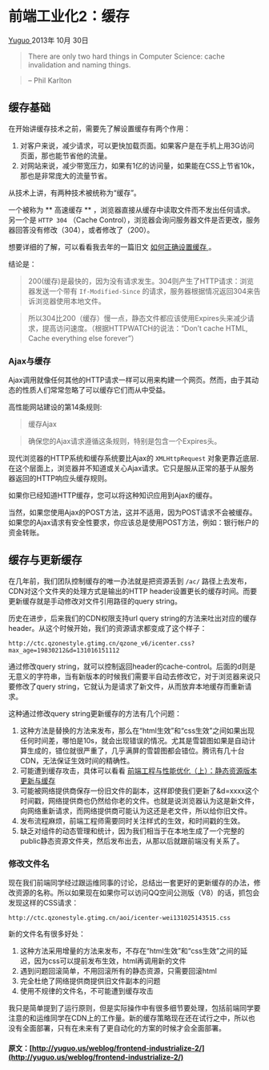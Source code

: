 #  前端工业化2：缓存 

[ Yuguo ](http://yuguo.us) 2013年 10月 30日 

> There are only two hard things in Computer Science: cache invalidation and naming things. 

> – Phil Karlton 

##  缓存基础 

在开始讲缓存技术之前，需要先了解设置缓存有两个作用： 

  1. 对客户来说，减少请求，可以更快加载页面。如果客户是在手机上用3G访问页面，那也能节省他的流量。 
  2. 对网站来说，减少带宽压力，如果有1亿的访问量，如果能在CSS上节省10k，那也是非常庞大的流量节省。 

从技术上讲，有两种技术被统称为“缓存”。 

一个被称为 ** 高速缓存 ** ，浏览器直接从缓存中读取文件而不发出任何请求。另一个是 ` HTTP 304 ` （Cache Control），浏览器会询问服务器文件是否更改，服务器回答没有修改（304），或者修改了（200）。 

想要详细的了解，可以看看我去年的一篇旧文 [ 如何正确设置缓存 ](http://yuguo.us/weblog/send-the-correct-headers-to-leverage-browser-caching/) 。 

结论是： 

> 200(缓存)是最快的，因为没有请求发生。304则产生了HTTP请求：浏览器发送一个带有 ` If-Modified-Since ` 的请求，服务器根据情况返回304来告诉浏览器使用本地文件。 

> 所以304比200（缓存）慢一点，静态文件都应该使用Expires头来减少请求，提高访问速度。（根据HTTPWATCH的说法：“Don’t cache HTML, Cache everything else forever”） 

###  Ajax与缓存 

Ajax调用就像任何其他的HTTP请求一样可以用来构建一个网页。然而，由于其动态的性质人们常常忽略了可以缓存它们而从中受益。 

高性能网站建设的第14条规则: 

> 缓存Ajax 

> 确保您的Ajax请求遵循这条规则，特别是包含一个Expires头。 

现代浏览器的HTTP系统和缓存系统要比Ajax的 ` XMLHttpRequest ` 对象更靠近底层. 在这个层面上，浏览器并不知道或关心Ajax请求。它只是服从正常的基于从服务器返回的HTTP响应头缓存规则。 

如果你已经知道HTTP缓存，您可以将这种知识应用到Ajax的缓存。 

当然，如果您使用Ajax的POST方法，这并不适用，因为POST请求不会被缓存。如果您的Ajax请求有安全性要求，你应该总是使用POST方法，例如：银行帐户的资金转账。 

##  缓存与更新缓存 

在几年前，我们团队控制缓存的唯一办法就是把资源丢到 ` /ac/ ` 路径上去发布，CDN对这个文件夹的处理方式是输出的HTTP header设置更长的缓存时间。而要更新缓存就是手动修改对文件引用路径的query string。 

历史在进步，后来我们的CDN权限支持url query string的方法来吐出对应的缓存header。从这个时候开始，我们的资源请求都变成了这个样子： 
    
    
    http://ctc.qzonestyle.gtimg.cn/qzone_v6/icenter.css?max_age=19830212&d=131016151112
    

通过修改query string，就可以控制返回header的cache-control。后面的d则是无意义的字符串，当有新版本的时候我们需要半自动去修改它，对于浏览器来说只要修改了query string，它就认为是请求了新文件，从而放弃本地缓存而重新请求。 

这种通过修改query string更新缓存的方法有几个问题： 

  1. 这种方法是替换的方法来发布，那么在“html生效”和“css生效”之间如果出现任何时间差，哪怕是10s，就会出现错误的情况。尤其是雪碧图如果是自动计算生成的，错位就很严重了，几乎满屏的雪碧图都会错位。腾讯有几十台CDN，无法保证生效时间的精确性。 
  2. 可能遭到缓存攻击，具体可以看看 [ 前端工程与性能优化（上）：静态资源版本更新与缓存 ](http://www.infoq.com/cn/articles/front-end-engineering-and-performance-optimization-part1)
  3. 可能被网络提供商保存一份旧文件的副本，这样即使我们更新了&d=xxxx这个时间戳，网络提供商也仍然给你老的文件。也就是说浏览器认为这是新文件，向网络重新请求，而网络提供商可能认为这还是老文件，所以给你旧文件。 
  4. 发布流程麻烦，前端工程师需要同时关注样式的生效，和时间戳的生效。 
  5. 缺乏对组件的动态管理和统计，因为我们相当于在本地生成了一个完整的public静态资源文件夹，然后发布出去，从那以后就跟前端没有关系了。 

###  修改文件名 

现在我们前端同学经过跟运维同事的讨论，总结出一套更好的更新缓存的办法，修改资源的名称。所以如果现在如果你可以访问QQ空间公测版（V8）的话，抓包会发现这样的CSS请求： 
    
    
    http://ctc.qzonestyle.gtimg.cn/aoi/icenter-wei131025143515.css
    

新的文件名有很多好处： 

  1. 这种方法采用增量的方法来发布，不存在“html生效”和“css生效”之间的延迟，因为css可以提前发布生效，html再调用新的文件 
  2. 遇到问题回滚简单，不用回滚所有的静态资源，只需要回滚html 
  3. 完全杜绝了网络提供商提供旧文件副本的问题 
  4. 使用不规律的文件名，不可能遭到缓存攻击 

我只是简单提到了运行原则，但是实际操作中有很多细节要处理，包括前端同学要注意的和运维同学在CDN上的工作量。新的缓存策略现在还在试行之中，所以也没有全面部署，只有在未来有了更自动化的方案的时候才会全面部署。 
#### 原文：[http://yuguo.us/weblog/frontend-industrialize-2/](http://yuguo.us/weblog/frontend-industrialize-2/)